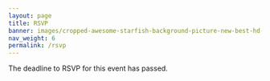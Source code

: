 ```yaml
---
layout: page
title: RSVP
banner: images/cropped-awesome-starfish-background-picture-new-best-hd-wallpapers-of-starfish-2.jpg
nav_weight: 6
permalink: /rsvp
---
```


The deadline to RSVP for this event has passed.